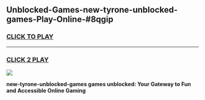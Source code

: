 
## Unblocked-Games-new-tyrone-unblocked-games-Play-Online-#8qgip
<h3>
<a href="https://premium.freeplayer.one?title=new-tyrone-unblocked-games&ref=27F">CLICK TO PLAY</a></h3>
<hr>

<h3>
<a href="https://premium.freeplayer.one?title=new-tyrone-unblocked-games&ref=27F">CLICK 2 PLAY</a>
  
</h3>

<a href="https://premium.freeplayer.one?title=new-tyrone-unblocked-games&ref=27F"><img src="https://clearcache.store/games.png"></a>


**new-tyrone-unblocked-games games unblocked: Your Gateway to Fun and Accessible Online Gaming**
